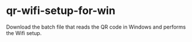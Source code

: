 # qr-wifi-setup-for-win
Download the batch file that reads the QR code in Windows and performs the Wifi setup.
